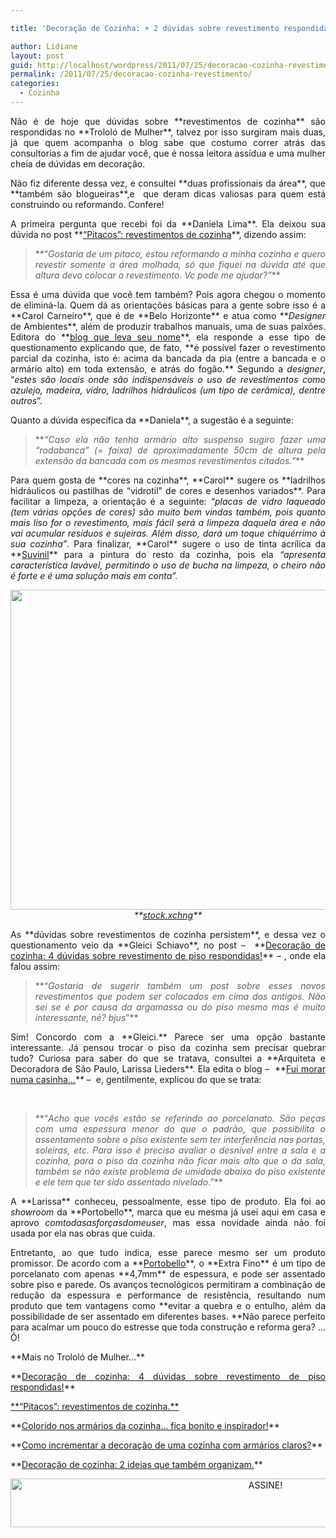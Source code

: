 ```yaml
---

title: 'Decoração de Cozinha: + 2 dúvidas sobre revestimento respondidas!'

author: Lidiane
layout: post
guid: http://localhost/wordpress/2011/07/25/decoracao-cozinha-revestimento/
permalink: /2011/07/25/decoracao-cozinha-revestimento/
categories:
  - Cozinha
---
```

<p style="text-align: justify;">
  Não é de hoje que dúvidas sobre **revestimentos de cozinha** são respondidas no **Trololó de Mulher**, talvez por isso surgiram mais duas, já que quem acompanha o blog sabe que costumo correr atrás das consultorias a fim de ajudar você, que é nossa leitora assídua e uma mulher cheia de dúvidas em decoração.
</p>

<p style="text-align: justify;" align="justify">
  Não fiz diferente dessa vez, e consultei **duas profissionais da área**, que **também são blogueiras**,e  que deram dicas valiosas para quem está construindo ou reformando. Confere!
</p>

<!--more-->

<p align="justify">
  A primeira pergunta que recebi foi da **Daniela Lima**. Ela deixou sua dúvida no post **<a href="http://www.trololodemulher.com.br/2009/07/23/decoracao-revestimento-cozinha/">“Pitacos”: revestimentos de cozinha</a>**, dizendo assim:
</p>

> <p align="justify">
>   **“<em>Gostaria de um pitaco, estou reformando a minha cozinha e quero revestir somente a área molhada, só que fiquei na dúvida até que altura devo colocar o revestimento. Vc pode me ajudar?”</em>**
> </p>

<p align="justify">
  Essa é uma dúvida que você tem também? Pois agora chegou o momento de eliminá-la. Quem dá as orientações básicas para a gente sobre isso é a **Carol Carneiro**, que é de **Belo Horizonte** e atua como **<em>Designer</em> de Ambientes**, além de produzir trabalhos manuais, uma de suas paixões. Editora do **<a href="http://www.blogcarolcarneiro.blogspot.com/" target="_blank">blog que leva seu nome</a>**, ela responde a esse tipo de questionamento explicando que, de fato, **é possível fazer o revestimento parcial da cozinha, isto é: acima da bancada da pia (entre a bancada e o armário alto) em toda extensão, e atrás do fogão.** Segundo a <em>designer</em>, “<em>estes são locais onde são indispensáveis o uso de revestimentos como azulejo, madeira, vidro, ladrilhos hidráulicos (um tipo de cerâmica), dentre outros</em>”.
</p>

<p align="justify">
  Quanto a dúvida específica da **Daniela**, a sugestão é a seguinte:
</p>

> <p align="justify">
>   **<em>“Caso ela não tenha armário alto suspenso sugiro fazer uma &#8220;rodabanca&#8221; (= faixa) de aproximadamente 50cm de altura pela extensão da bancada com os mesmos revestimentos citados.”</em>**
> </p>

<p align="justify">
  Para quem gosta de **cores na cozinha**, **Carol** sugere os **ladrilhos hidráulicos ou pastilhas de “vidrotil” de cores e desenhos variados**. Para facilitar a limpeza, a orientação é a seguinte: <em>“placas de vidro laqueado (tem várias opções de cores) são muito bem vindas também, pois quanto mais liso for o revestimento, mais fácil será a limpeza daquela área e não vai acumular resíduos e sujeiras. Além disso, dará um toque chiquérrimo à sua cozinha”</em>. Para finalizar, **Carol** sugere o uso de tinta acrílica da **<a href="http://www.suvinil.com.br/" target="_blank">Suvinil</a>** para a pintura do resto da cozinha, pois ela <em>“apresenta característica lavável, permitindo o uso de bucha na limpeza, o cheiro não é forte e é uma solução mais em conta”.</em>
</p>

<p align="center">
  <em><a href="http://www.trololodemulher.com.br/blog/wp-content/uploads/2011/07/cozinha.jpg"><img class="alignnone size-full wp-image-6673" title="cozinha" src="http://www.trololodemulher.com.br/blog/wp-content/uploads/2011/07/cozinha.jpg" alt="" width="600" height="512" /></a><br /> **<a href="http://www.sxc.hu/" target="_blank">stock.xchng</a>**</em>
</p>

<p align="justify">
  As **dúvidas sobre revestimentos de cozinha persistem**, e dessa vez o questionamento veio da **Gleici Schiavo**, no post &#8211;  **<a href="http://www.trololodemulher.com.br/2011/02/21/revestimento-piso-cozinha/">Decoração de cozinha: 4 dúvidas sobre revestimento de piso respondidas!</a>** &#8211; , onde ela falou assim:
</p>

> <p align="justify">
>   **“<em>Gostaria de sugerir também um post sobre esses novos revestimentos que podem ser colocados em cima dos antigos. Não sei se é por causa da argamassa ou do piso mesmo mas é muito interessante, né? bjus</em>”**
> </p>

<p align="justify">
  Sim! Concordo com a **Gleici.** Parece ser uma opção bastante interessante. Já pensou trocar o piso da cozinha sem precisar quebrar tudo? Curiosa para saber do que se tratava, consultei a **Arquiteta e Decoradora de São Paulo, Larissa Lieders**. Ela edita o blog &#8211;  **<a href="http://fuimorarnumacasinha.blogspot.com/" target="_blank">Fui morar numa casinha…</a>** &#8211;  e, gentilmente, explicou do que se trata:
</p>

&nbsp;

> <p align="justify">
>   **“<em>Acho que vocês estão se referindo ao porcelanato. São peças com uma espessura menor do que o padrão, que possibilita o assentamento sobre o piso existente sem ter interferência nas portas, soleiras, etc. Para isso é preciso avaliar o desnível entre a sala e a cozinha, para o piso da cozinha não ficar mais alto que o da sala, também se não existe problema de umidade abaixo do piso existente e ele tem que ter sido assentado nivelado</em>.”**
> </p>

<p align="justify">
  A **Larissa** conheceu, pessoalmente, esse tipo de produto. Ela foi ao <em>showroom</em> da **Portobello**, marca que eu mesma já usei aqui em casa e aprovo <em>comtodasasforçasdomeuser</em>, mas essa novidade ainda não foi usada por ela nas obras que cuida.
</p>

<p align="justify">
  Entretanto, ao que tudo indica, esse parece mesmo ser um produto promissor. De acordo com a **<a href="http://www.portobello.com.br/" target="_blank">Portobello</a>**, o **Extra Fino** é um tipo de porcelanato com apenas **4,7mm** de espessura, e pode ser assentado sobre piso e parede. Os avanços tecnológicos permitiram a combinação de redução da espessura e performance de resistência, resultando num produto que tem vantagens como **evitar a quebra e o entulho, além da possibilidade de ser assentado em diferentes bases. **Não parece perfeito para acalmar um pouco do estresse que toda construção e reforma gera? … Ô!
</p>

<p align="justify">
  **Mais no Trololó de Mulher…**
</p>

<p align="justify">
  **<a href="http://www.trololodemulher.com.br/2011/02/21/revestimento-piso-cozinha/">Decoração de cozinha: 4 dúvidas sobre revestimento de piso respondidas!</a>**
</p>

<p align="justify">
  <a href="http://www.trololodemulher.com.br/2009/07/23/decoracao-revestimento-cozinha/">**“Pitacos”: revestimentos de cozinha.**</a>
</p>

<p align="justify">
  **<a href="http://www.trololodemulher.com.br/2011/06/13/cozinha-moveis-cor/">Colorido nos armários da cozinha… fica bonito e inspirador!</a>**
</p>

<p align="justify">
  **<a href="http://www.trololodemulher.com.br/2011/02/28/decoracao-de-cozinha-clara/">Como incrementar a decoração de uma cozinha com armários claros?</a>**
</p>

<p align="justify">
  **<a href="http://www.trololodemulher.com.br/2010/12/20/decoracao-de-cozinha/">Decoração de cozinha: 2 ideias que também organizam.</a>**
</p>

<p align="center">
  <a href="http://feedburner.google.com/fb/a/mailverify?uri=blogBichaFemea&loc=en_US" target="_blank"><img class="alignnone size-full wp-image-10439" src="http://www.trololodemulher.com.br/blog/wp-content/uploads/2014/09/ASSINE.png" alt="ASSINE!" width="800" height="78" /></a>
</p>

&nbsp;

&nbsp;